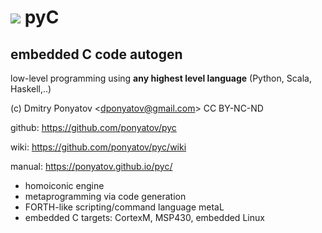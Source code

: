 # ![](https://github.com/ponyatov/pyc/wiki/hedge64x64.png) pyC
## embedded C code autogen


low-level programming using **any highest level language** (Python, Scala, Haskell,..)

(c) Dmitry Ponyatov <<dponyatov@gmail.com>> CC BY-NC-ND

github: https://github.com/ponyatov/pyc

wiki: https://github.com/ponyatov/pyc/wiki

manual: https://ponyatov.github.io/pyc/

* homoiconic engine
* metaprogramming via code generation
* FORTH-like scripting/command language metaL
* embedded C targets: CortexM, MSP430, embedded Linux
